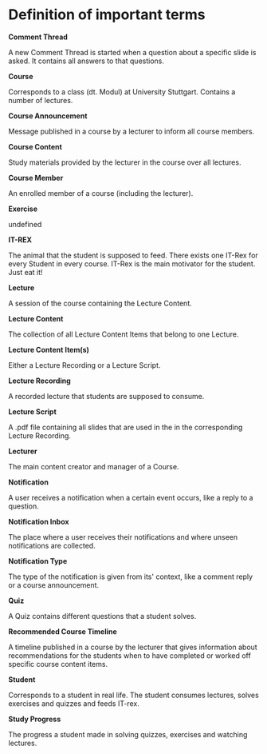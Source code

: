 # Definition of important terms 

**Comment Thread** 

A new Comment Thread is started when a question about a specific slide is asked. It contains all answers to that questions. 

**Course** 

Corresponds to a class (dt. Modul) at University Stuttgart. Contains a number of lectures. 

**Course Announcement** 
 
Message published in a course by a lecturer to inform all course members. 

**Course Content** 

Study materials provided by the lecturer in the course over all lectures. 

**Course Member** 

An enrolled member of a course (including the lecturer). 

**Exercise** 

undefined 

**IT-REX** 

The animal that the student is supposed to feed. There exists one IT-Rex for every Student in every course. IT-Rex is the main motivator for the student. Just eat it! 

**Lecture** 

A session of the course containing the Lecture Content. 

**Lecture Content** 

The collection of all Lecture Content Items that belong to one Lecture. 

**Lecture Content Item(s)** 

Either a Lecture Recording or a Lecture Script. 

**Lecture Recording** 

A recorded lecture that students are supposed to consume. 

**Lecture Script** 

A .pdf file containing all slides that are used in the in the corresponding Lecture Recording. 

**Lecturer** 

The main content creator and manager of a Course. 

**Notification** 

A user receives a notification when a certain event occurs, like a reply to a question. 

**Notification Inbox** 

The place where a user receives their notifications and where unseen notifications are collected. 

**Notification Type** 

The type of the notification is given from its' context, like a comment reply or a course announcement. 

**Quiz** 

A Quiz contains different questions that a student solves.

**Recommended Course Timeline** 

A timeline published in a course by the lecturer that gives information about recommendations for the students when to have completed or worked off specific course content items.  

**Student** 

Corresponds to a student in real life. The student consumes lectures, solves exercises and quizzes and feeds IT-rex. 

**Study Progress** 

The progress a student made in solving quizzes, exercises and watching lectures. 
